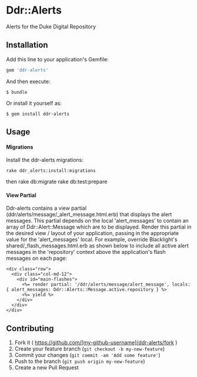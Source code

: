 # Ddr::Alerts

Alerts for the Duke Digital Repository

## Installation

Add this line to your application's Gemfile:

```ruby
gem 'ddr-alerts'
```

And then execute:

    $ bundle

Or install it yourself as:

    $ gem install ddr-alerts

## Usage

#### Migrations

Install the ddr-alerts migrations:

    rake ddr_alerts:install:migrations

then
    rake db:migrate
    rake db:test:prepare

#### View Partial

Ddr-alerts contains a view partial (ddr/alerts/message/_alert_message.html.erb) that displays the alert messages.  This partial depends on
the local 'alert_messages' to contain an array of Ddr::Alert::Message which are to be displayed.  Render this partial in the desired
view / layout of your application, passing in the appropriate value for the 'alert_messages' local.  For example, override Blacklight's
shared/_flash_messages.html.erb as shown below to include all active alert messages in the 'repository' context above the application's
flash messages on each page:

```
<div class="row">
  <div class="col-md-12">
    <div id="main-flashes">
	  <%= render partial: '/ddr/alerts/message/alert_message', locals: { alert_messages: Ddr::Alerts::Message.active.repository } %>
      <%= yield %>
    </div>
  </div>
</div>
```

## Contributing

1. Fork it ( https://github.com/[my-github-username]/ddr-alerts/fork )
2. Create your feature branch (`git checkout -b my-new-feature`)
3. Commit your changes (`git commit -am 'Add some feature'`)
4. Push to the branch (`git push origin my-new-feature`)
5. Create a new Pull Request
